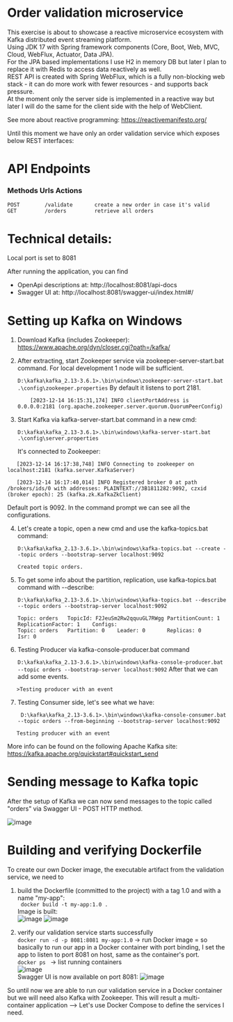 # Order validation microservice

This exercise is about to showcase a reactive microservice ecosystem with Kafka distributed event streaming platform. <br />
Using JDK 17 with Spring framework components (Core, Boot, Web, MVC, Cloud, WebFlux, Actuator, Data JPA). <br />
For the JPA based implementations I use H2 in memory DB but later I plan to replace it with Redis to access data reactively as well. <br />
REST API is created with Spring WebFlux, which is a fully non-blocking web stack - it can do more work with fewer resources - and supports back pressure. <br />
At the moment only the server side is implemented in a reactive way but later I will do the same for the client side with the help of WebClient. <br />

See more about reactive programming: https://reactivemanifesto.org/

Until this moment we have only an order validation service which exposes below REST interfaces:

# API Endpoints
### Methods      Urls	        Actions
    POST        /validate       create a new order in case it's valid
    GET         /orders         retrieve all orders

# Technical details:

Local port is set to 8081

After running the application, you can find
- OpenApi descriptions at:
http://localhost:8081/api-docs
- Swagger UI at:
http://localhost:8081/swagger-ui/index.html#/

# Setting up Kafka on Windows

1. Download Kafka (includes Zookeeper): https://www.apache.org/dyn/closer.cgi?path=/kafka/
2. After extracting, start Zookeeper service via zookeeper-server-start.bat command. For local development 1 node will be sufficient.
   
   ```D:\kafka\kafka_2.13-3.6.1>.\bin\windows\zookeeper-server-start.bat .\config\zookeeper.properties```
   By default it listens to port 2181.
   ```console
       [2023-12-14 16:15:31,174] INFO clientPortAddress is 0.0.0.0:2181 (org.apache.zookeeper.server.quorum.QuorumPeerConfig)
   ```
4. Start Kafka via kafka-server-start.bat command in a new cmd:

   ```D:\kafka\kafka_2.13-3.6.1>.\bin\windows\kafka-server-start.bat .\config\server.properties```

   It's connected to Zookeeper:
```console
   [2023-12-14 16:17:38,748] INFO Connecting to zookeeper on localhost:2181 (kafka.server.KafkaServer)

   [2023-12-14 16:17:40,014] INFO Registered broker 0 at path /brokers/ids/0 with addresses: PLAINTEXT://3B1811282:9092, czxid (broker epoch): 25 (kafka.zk.KafkaZkClient)
```
   Default port is 9092. In the command prompt we can see all the configurations.

4. Let's create a topic, open a new cmd and use the kafka-topics.bat command:

   ```D:\kafka\kafka_2.13-3.6.1>.\bin\windows\kafka-topics.bat --create --topic orders --bootstrap-server localhost:9092```
    ```console
   Created topic orders.
    ```

5. To get some info about the partition, replication, use kafka-topics.bat command with --describe:
   
   ```D:\kafka\kafka_2.13-3.6.1>.\bin\windows\kafka-topics.bat --describe --topic orders --bootstrap-server localhost:9092```
   ```console
   Topic: orders   TopicId: F2JeuSm2Rw2qquuGL7RWgg PartitionCount: 1       ReplicationFactor: 1    Configs:
   Topic: orders   Partition: 0    Leader: 0       Replicas: 0     Isr: 0
   ```

6. Testing Producer via kafka-console-producer.bat command
   
   ```D:\kafka\kafka_2.13-3.6.1>.\bin\windows\kafka-console-producer.bat --topic orders --bootstrap-server localhost:9092```
After that we can add some events.
 ```console
    >Testing producer with an event
 ```

7. Testing Consumer side, let's see what we have:
   
   ``` D:\kafka\kafka_2.13-3.6.1>.\bin\windows\kafka-console-consumer.bat --topic orders --from-beginning --bootstrap-server localhost:9092```
 ```console
    Testing producer with an event
 ```
More info can be found on the following Apache Kafka site: https://kafka.apache.org/quickstart#quickstart_send
</details>
   

# Sending message to Kafka topic

After the setup of Kafka we can now send messages to the topic called "orders" via Swagger UI - POST HTTP method.

![image](https://github.com/szintia/validation-service/assets/8359566/1d567e27-781c-4a55-ac5e-2600755cc279)

# Building and verifying Dockerfile

To create our own Docker image, the executable artifact from the validation service, we need to
1. build the Dockerfile (committed to the project) with a tag 1.0 and with a name "my-app":<br />
   ``` docker build -t my-app:1.0 .```<br />
   Image is built:<br />
   ![image](https://github.com/szintia/validation-service/assets/8359566/e11d0dc5-4e56-417d-80be-cdeb066a895e)
   ![image](https://github.com/szintia/validation-service/assets/8359566/fc548ade-6e49-4a6e-bb3d-f238b4e18b2a)

3. verify our validation service starts successfully<br />
   ```docker run -d -p 8081:8081 my-app:1.0``` -> run Docker image = so basically to run our app in a Docker container with port binding, I set the app to listen to port 8081 on host, same as the container's port.<br />
   ```docker ps ```  -> list running containers<br />
![image](https://github.com/szintia/validation-service/assets/8359566/1f110f5a-33b5-4aaa-a19a-bcfc49a451d7) <br />
Swagger UI is now available on port 8081:
![image](https://github.com/szintia/validation-service/assets/8359566/8718d33e-470b-4106-9c2b-824e8c7aa69e) <br />

So until now we are able to run our validation service in a Docker container but we will need also Kafka with Zookeeper.
This will result a multi-container application --> Let's use Docker Compose to define the services I need.<br />










